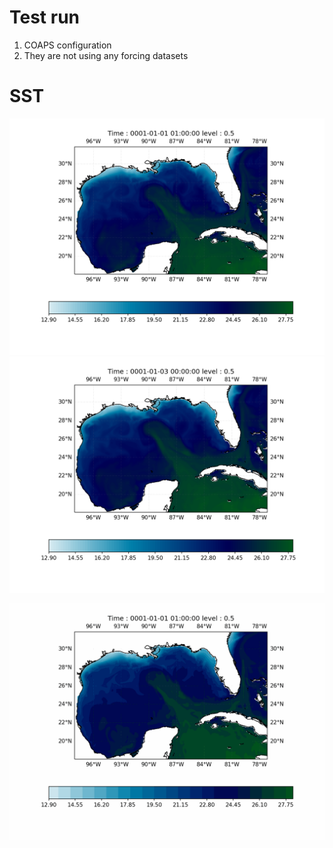 # Test run 

1. COAPS configuration
2. They are not using any forcing datasets



# SST 
![](SST/surface_sst0.png)
![](SST/surface_sst47.png)

![](out.gif)